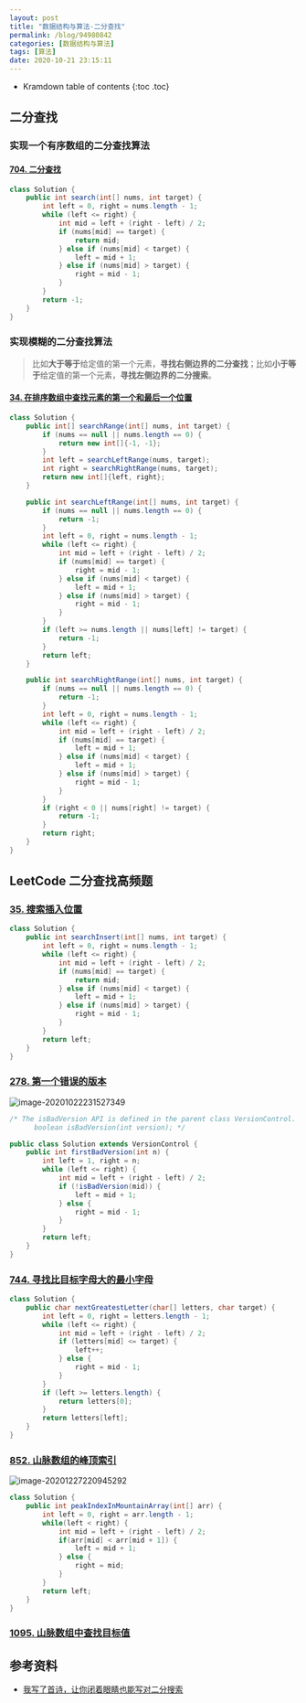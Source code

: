 ```yaml
---
layout: post
title: "数据结构与算法-二分查找"
permalink: /blog/94980842
categories: [数据结构与算法]
tags: [算法]
date: 2020-10-21 23:15:11
---
```


* Kramdown table of contents
{:toc .toc}
## 二分查找

### 实现一个有序数组的二分查找算法

#### [704. 二分查找](https://leetcode-cn.com/problems/binary-search/)

```java
class Solution {
    public int search(int[] nums, int target) {
        int left = 0, right = nums.length - 1;
        while (left <= right) {
            int mid = left + (right - left) / 2;
            if (nums[mid] == target) {
                return mid;
            } else if (nums[mid] < target) {
                left = mid + 1;
            } else if (nums[mid] > target) {
                right = mid - 1;
            }
        }
        return -1;
    }
}
```

### 实现模糊的二分查找算法

> 比如**大于等于**给定值的第一个元素，**寻找右侧边界的二分查找**；比如**小于等于**给定值的第一个元素，**寻找左侧边界的二分搜索**。

#### [34. 在排序数组中查找元素的第一个和最后一个位置](https://leetcode-cn.com/problems/find-first-and-last-position-of-element-in-sorted-array/)

```java
class Solution {
    public int[] searchRange(int[] nums, int target) {
        if (nums == null || nums.length == 0) {
            return new int[]{-1, -1};
        }
        int left = searchLeftRange(nums, target);
        int right = searchRightRange(nums, target);
        return new int[]{left, right};
    }

    public int searchLeftRange(int[] nums, int target) {
        if (nums == null || nums.length == 0) {
            return -1;
        }
        int left = 0, right = nums.length - 1;
        while (left <= right) {
            int mid = left + (right - left) / 2;
            if (nums[mid] == target) {
                right = mid - 1;
            } else if (nums[mid] < target) {
                left = mid + 1;
            } else if (nums[mid] > target) {
                right = mid - 1;
            }
        }
        if (left >= nums.length || nums[left] != target) {
            return -1;
        }
        return left;
    }

    public int searchRightRange(int[] nums, int target) {
        if (nums == null || nums.length == 0) {
            return -1;
        }
        int left = 0, right = nums.length - 1;
        while (left <= right) {
            int mid = left + (right - left) / 2;
            if (nums[mid] == target) {
                left = mid + 1;
            } else if (nums[mid] < target) {
                left = mid + 1;
            } else if (nums[mid] > target) {
                right = mid - 1;
            }
        }
        if (right < 0 || nums[right] != target) {
            return -1;
        }
        return right;
    }
}
```

## LeetCode 二分查找高频题

### [35. 搜索插入位置](https://leetcode-cn.com/problems/search-insert-position/)

```java
class Solution {
    public int searchInsert(int[] nums, int target) {
        int left = 0, right = nums.length - 1;
        while (left <= right) {
            int mid = left + (right - left) / 2;
            if (nums[mid] == target) {
                return mid;
            } else if (nums[mid] < target) {
                left = mid + 1;
            } else if (nums[mid] > target) {
                right = mid - 1;
            }
        }
        return left;
    }
}
```

### [278. 第一个错误的版本](https://leetcode-cn.com/problems/first-bad-version/)

![image-20201022231527349](../assets/post-list/img/image-20201022231527349.png)

```java
/* The isBadVersion API is defined in the parent class VersionControl.
      boolean isBadVersion(int version); */

public class Solution extends VersionControl {
    public int firstBadVersion(int n) {
        int left = 1, right = n;
        while (left <= right) {
            int mid = left + (right - left) / 2;
            if (!isBadVersion(mid)) {
                left = mid + 1;
            } else {
                right = mid - 1;
            }
        }
        return left;
    }
}
```

### [744. 寻找比目标字母大的最小字母](https://leetcode-cn.com/problems/find-smallest-letter-greater-than-target/)

```java
class Solution {
    public char nextGreatestLetter(char[] letters, char target) {
        int left = 0, right = letters.length - 1;
        while (left <= right) {
            int mid = left + (right - left) / 2;
            if (letters[mid] <= target) {
                left++;
            } else {
                right = mid - 1;
            }
        }
        if (left >= letters.length) {
            return letters[0];
        }
        return letters[left];
    }
}
```

### [852. 山脉数组的峰顶索引](https://leetcode-cn.com/problems/peak-index-in-a-mountain-array/)

![image-20201227220945292](../assets/post-list/img/image-20201227220945292.png)

```java
class Solution {
    public int peakIndexInMountainArray(int[] arr) {
        int left = 0, right = arr.length - 1;
        while(left < right) {
            int mid = left + (right - left) / 2;
            if(arr[mid] < arr[mid + 1]) {
                left = mid + 1;
            } else {
                right = mid;
            }
        }
        return left;
    }
}
```

### [1095. 山脉数组中查找目标值](https://leetcode-cn.com/problems/find-in-mountain-array/)

## 参考资料

- [我写了首诗，让你闭着眼睛也能写对二分搜索](https://labuladong.gitbook.io/algo/di-ling-zhang-bi-du-xi-lie-qing-an-shun-xu-yue-du/er-fen-cha-zhao-xiang-jie)